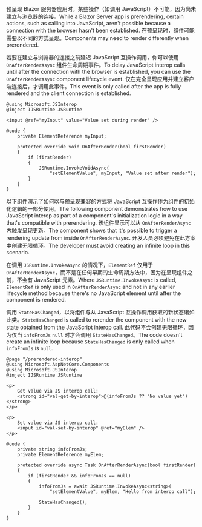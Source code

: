 <span data-ttu-id="de89e-101">预呈现 Blazor 服务器应用时，某些操作（如调用 JavaScript）不可能，因为尚未建立与浏览器的连接。</span><span class="sxs-lookup"><span data-stu-id="de89e-101">While a Blazor Server app is prerendering, certain actions, such as calling into JavaScript, aren't possible because a connection with the browser hasn't been established.</span></span> <span data-ttu-id="de89e-102">在预呈现时，组件可能需要以不同的方式呈现。</span><span class="sxs-lookup"><span data-stu-id="de89e-102">Components may need to render differently when prerendered.</span></span>

<span data-ttu-id="de89e-103">若要在建立与浏览器的连接之前延迟 JavaScript 互操作调用，你可以使用 `OnAfterRenderAsync` 组件生命周期事件。</span><span class="sxs-lookup"><span data-stu-id="de89e-103">To delay JavaScript interop calls until after the connection with the browser is established, you can use the `OnAfterRenderAsync` component lifecycle event.</span></span> <span data-ttu-id="de89e-104">仅在完全呈现应用并建立客户端连接后，才调用此事件。</span><span class="sxs-lookup"><span data-stu-id="de89e-104">This event is only called after the app is fully rendered and the client connection is established.</span></span>

```cshtml
@using Microsoft.JSInterop
@inject IJSRuntime JSRuntime

<input @ref="myInput" value="Value set during render" />

@code {
    private ElementReference myInput;

    protected override void OnAfterRender(bool firstRender)
    {
        if (firstRender)
        {
            JSRuntime.InvokeVoidAsync(
                "setElementValue", myInput, "Value set after render");
        }
    }
}
```

<span data-ttu-id="de89e-105">以下组件演示了如何以与预呈现兼容的方式将 JavaScript 互操作作为组件的初始化逻辑的一部分使用。</span><span class="sxs-lookup"><span data-stu-id="de89e-105">The following component demonstrates how to use JavaScript interop as part of a component's initialization logic in a way that's compatible with prerendering.</span></span> <span data-ttu-id="de89e-106">该组件显示可以从 `OnAfterRenderAsync` 内触发呈现更新。</span><span class="sxs-lookup"><span data-stu-id="de89e-106">The component shows that it's possible to trigger a rendering update from inside `OnAfterRenderAsync`.</span></span> <span data-ttu-id="de89e-107">开发人员必须避免在此方案中创建无限循环。</span><span class="sxs-lookup"><span data-stu-id="de89e-107">The developer must avoid creating an infinite loop in this scenario.</span></span>

<span data-ttu-id="de89e-108">在调用 `JSRuntime.InvokeAsync` 的情况下，`ElementRef` 仅用于 `OnAfterRenderAsync`，而不是在任何早期的生命周期方法中，因为在呈现组件之前，不会有 JavaScript 元素。</span><span class="sxs-lookup"><span data-stu-id="de89e-108">Where `JSRuntime.InvokeAsync` is called, `ElementRef` is only used in `OnAfterRenderAsync` and not in any earlier lifecycle method because there's no JavaScript element until after the component is rendered.</span></span>

<span data-ttu-id="de89e-109">调用 `StateHasChanged`，以将组件与从 JavaScript 互操作调用获取的新状态诸如此类。</span><span class="sxs-lookup"><span data-stu-id="de89e-109">`StateHasChanged` is called to rerender the component with the new state obtained from the JavaScript interop call.</span></span> <span data-ttu-id="de89e-110">此代码不会创建无限循环，因为仅当 `infoFromJs` `null` 时才会调用 `StateHasChanged`。</span><span class="sxs-lookup"><span data-stu-id="de89e-110">The code doesn't create an infinite loop because `StateHasChanged` is only called when `infoFromJs` is `null`.</span></span>

```cshtml
@page "/prerendered-interop"
@using Microsoft.AspNetCore.Components
@using Microsoft.JSInterop
@inject IJSRuntime JSRuntime

<p>
    Get value via JS interop call:
    <strong id="val-get-by-interop">@(infoFromJs ?? "No value yet")</strong>
</p>

<p>
    Set value via JS interop call:
    <input id="val-set-by-interop" @ref="myElem" />
</p>

@code {
    private string infoFromJs;
    private ElementReference myElem;

    protected override async Task OnAfterRenderAsync(bool firstRender)
    {
        if (firstRender && infoFromJs == null)
        {
            infoFromJs = await JSRuntime.InvokeAsync<string>(
                "setElementValue", myElem, "Hello from interop call");

            StateHasChanged();
        }
    }
}
```
